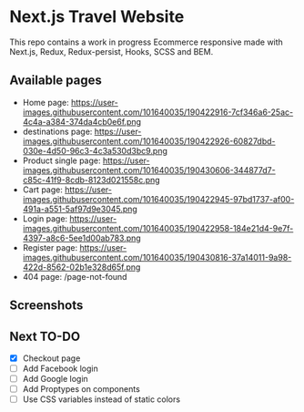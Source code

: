 
# Next.js Travel Website

This repo contains a work in progress Ecommerce responsive made with Next.js, Redux, Redux-persist, Hooks, SCSS and BEM. 
## Available pages

- Home page: https://user-images.githubusercontent.com/101640035/190422916-7cf346a6-25ac-4c4a-a384-374da4cb0e6f.png
- destinations page:  https://user-images.githubusercontent.com/101640035/190422926-60827dbd-030e-4d50-96c3-4c3a530d3bc9.png
- Product single page: https://user-images.githubusercontent.com/101640035/190430606-344877d7-c85c-41f9-8cdb-8123d021558c.png
- Cart page: https://user-images.githubusercontent.com/101640035/190422945-97bd1737-af00-491a-a551-5af97d9e3045.png
- Login page:  https://user-images.githubusercontent.com/101640035/190422958-184e21d4-9e7f-4397-a8c6-5ee1d00ab783.png
- Register page: https://user-images.githubusercontent.com/101640035/190430816-37a14011-9a98-422d-8562-02b1e328d65f.png
- 404 page: /page-not-found

## Screenshots




 



## Next TO-DO

- [X] Checkout page
- [ ] Add Facebook login
- [ ] Add Google login
- [ ] Add Proptypes on components
- [ ] Use CSS variables instead of static colors
